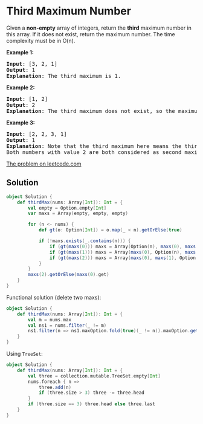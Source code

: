 # Third Maximum Number

Given a **non-empty** array of integers, return the **third** maximum number in
this array. If it does not exist, return the maximum number. The time
complexity must be in O(n).

**Example 1:**
<pre>
<b>Input</b>: [3, 2, 1]
<b>Output</b>: 1
<b>Explanation</b>: The third maximum is 1.
</pre>

**Example 2:**
<pre>
<b>Input</b>: [1, 2]
<b>Output</b>: 2
<b>Explanation</b>: The third maximum does not exist, so the maximum (2) is returned instead.
</pre>

**Example 3:**
<pre>
<b>Input</b>: [2, 2, 3, 1]
<b>Output</b>: 1
<b>Explanation</b>: Note that the third maximum here means the third maximum distinct number.
Both numbers with value 2 are both considered as second maximum.
</pre>

[The problem on leetcode.com](https://leetcode.com/problems/third-maximum-number/)

## Solution

```scala
object Solution {
    def thirdMax(nums: Array[Int]): Int = {
        val empty = Option.empty[Int]
        var maxs = Array(empty, empty, empty)

        for (n <- nums) {
            def gt(o: Option[Int]) = o.map(_ < n).getOrElse(true)

            if (!maxs.exists(_.contains(n))) {
                if (gt(maxs(0))) maxs = Array(Option(n), maxs(0), maxs(1)) else
                if (gt(maxs(1))) maxs = Array(maxs(0), Option(n), maxs(1)) else
                if (gt(maxs(2))) maxs = Array(maxs(0), maxs(1), Option(n))
            }
        }
        maxs(2).getOrElse(maxs(0).get)
    }
}
```

Functional solution (delete two maxs):

```scala
object Solution {
    def thirdMax(nums: Array[Int]): Int = {
        val m = nums.max
        val ns1 = nums.filter(_ != m)
        ns1.filter(n => ns1.maxOption.fold(true)(_ != n)).maxOption.getOrElse(m)
    }
}
```

Using `TreeSet`:

```scala
object Solution {
    def thirdMax(nums: Array[Int]): Int = {
        val three = collection.mutable.TreeSet.empty[Int]
        nums.foreach { n =>
            three.add(n)
            if (three.size > 3) three -= three.head
        }
        if (three.size == 3) three.head else three.last
    }
}
```
